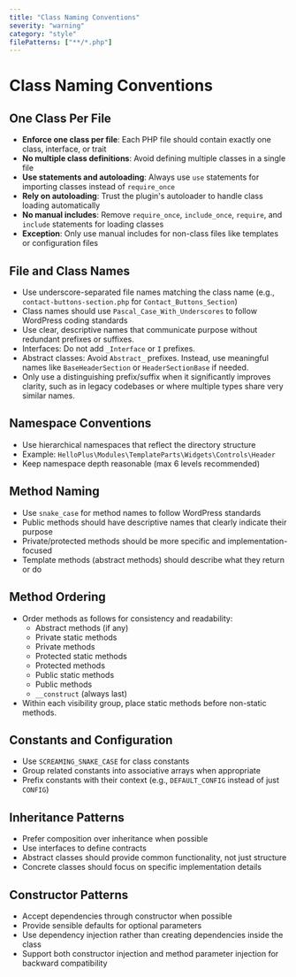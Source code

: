 ```yaml
---
title: "Class Naming Conventions"
severity: "warning"
category: "style"
filePatterns: ["**/*.php"]
---
```

# Class Naming Conventions

## One Class Per File
- **Enforce one class per file**: Each PHP file should contain exactly one class, interface, or trait
- **No multiple class definitions**: Avoid defining multiple classes in a single file
- **Use statements and autoloading**: Always use `use` statements for importing classes instead of `require_once`
- **Rely on autoloading**: Trust the plugin's autoloader to handle class loading automatically
- **No manual includes**: Remove `require_once`, `include_once`, `require`, and `include` statements for loading classes
- **Exception**: Only use manual includes for non-class files like templates or configuration files

## File and Class Names
- Use underscore-separated file names matching the class name (e.g., `contact-buttons-section.php` for `Contact_Buttons_Section`)
- Class names should use `Pascal_Case_With_Underscores` to follow WordPress coding standards
- Use clear, descriptive names that communicate purpose without redundant prefixes or suffixes.
- Interfaces: Do not add `_Interface` or `I` prefixes.
- Abstract classes: Avoid `Abstract_` prefixes. Instead, use meaningful names like `BaseHeaderSection` or `HeaderSectionBase` if needed.
- Only use a distinguishing prefix/suffix when it significantly improves clarity, such as in legacy codebases or where multiple types share very similar names.

## Namespace Conventions
- Use hierarchical namespaces that reflect the directory structure
- Example: `HelloPlus\Modules\TemplateParts\Widgets\Controls\Header`
- Keep namespace depth reasonable (max 6 levels recommended)

## Method Naming
- Use `snake_case` for method names to follow WordPress standards
- Public methods should have descriptive names that clearly indicate their purpose
- Private/protected methods should be more specific and implementation-focused
- Template methods (abstract methods) should describe what they return or do

## Method Ordering
- Order methods as follows for consistency and readability:
  - Abstract methods (if any)
  - Private static methods
  - Private methods
  - Protected static methods
  - Protected methods
  - Public static methods
  - Public methods
  - `__construct` (always last)
- Within each visibility group, place static methods before non-static methods.

## Constants and Configuration
- Use `SCREAMING_SNAKE_CASE` for class constants
- Group related constants into associative arrays when appropriate
- Prefix constants with their context (e.g., `DEFAULT_CONFIG` instead of just `CONFIG`)

## Inheritance Patterns
- Prefer composition over inheritance when possible
- Use interfaces to define contracts
- Abstract classes should provide common functionality, not just structure
- Concrete classes should focus on specific implementation details

## Constructor Patterns
- Accept dependencies through constructor when possible
- Provide sensible defaults for optional parameters
- Use dependency injection rather than creating dependencies inside the class
- Support both constructor injection and method parameter injection for backward compatibility
